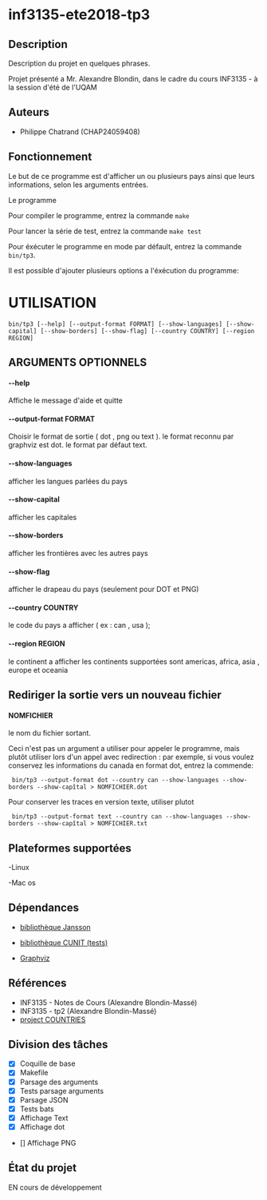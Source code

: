 # inf3135-ete2018-tp3


## Description

Description du projet en quelques phrases.

Projet présenté a Mr. Alexandre Blondin, dans le cadre du cours INF3135 - à la session
d'été de l'UQAM

## Auteurs

- Philippe Chatrand (CHAP24059408)



## Fonctionnement

Le but de ce programme est d'afficher un ou plusieurs pays ainsi que leurs informations, selon les arguments entrées.

Le programme 

Pour compiler le programme, entrez la commande `make`

Pour lancer la série de test, entrez la commande `make test`

Pour éxécuter le programme en mode par défault, entrez la commande `bin/tp3`.

Il est possible d'ajouter plusieurs options a l'éxécution du programme:

# UTILISATION

  `bin/tp3 [--help] [--output-format FORMAT] [--show-languages] [--show-capital] [--show-borders] [--show-flag] [--country COUNTRY] [--region REGION]`

## ARGUMENTS OPTIONNELS

####  --help                 

Affiche le message d'aide et quitte 

#### --output-format FORMAT    

Choisir le format de sortie ( dot , png ou text ). le format reconnu par graphviz est dot. le format par défaut text.
                             

#### --show-languages     
  
  afficher les langues parlées du pays
  
#### --show-capital                 

afficher les capitales
  
#### --show-borders            

afficher les frontières avec les autres pays
  
#### --show-flag                

afficher le drapeau du pays (seulement pour DOT et PNG)
                             
#### --country COUNTRY         

le code du pays a afficher ( ex : can , usa );
  
#### --region REGION           

le continent a afficher les continents supportées sont 
americas, africa, asia , europe et oceania

		 

## Rediriger la sortie vers un nouveau fichier

#### NOMFICHIER 
le nom du fichier sortant. 

 Ceci n'est pas un argument a utiliser pour appeler le programme,
mais plutôt utiliser lors d'un appel avec redirection :
par exemple, si vous voulez conservez les informations du canada en format dot, entrez la commende:


` bin/tp3 --output-format dot --country can --show-languages --show-borders --show-capîtal > NOMFICHIER.dot`

Pour conserver les traces en version texte, utiliser plutot


` bin/tp3 --output-format text --country can --show-languages --show-borders --show-capîtal > NOMFICHIER.txt`

## Plateformes supportées

-Linux

-Mac os


## Dépendances

- [bibliothèque Jansson](http://www.digip.org/jansson/)

- [bibliothèque CUNIT (tests)](http://cunit.sourceforge.net/)

- [Graphviz](https://graphviz.gitlab.io/)


## Références

- INF3135 - Notes de Cours (Alexandre Blondin-Massé)
- INF3135 - tp2 (Alexandre Blondin-Massé)
- [project COUNTRIES](https://github.com/mledoze/countries)

## Division des tâches


- [x] Coquille de base 
- [x] Makefile
- [x] Parsage des arguments 
- [x] Tests parsage arguments 
- [x] Parsage JSON 
- [x] Tests bats 
- [x] Affichage Text
- [x] Affichage dot
- [] Affichage PNG


 

## État du projet

EN cours de développement


